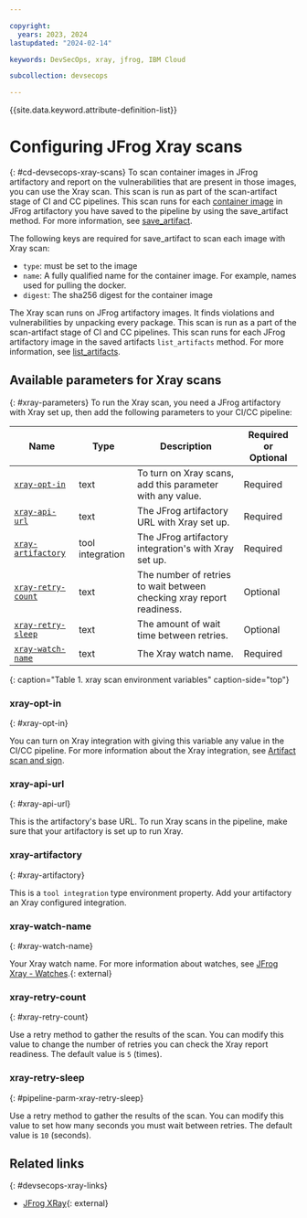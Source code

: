 ```yaml
---

copyright:
  years: 2023, 2024
lastupdated: "2024-02-14"

keywords: DevSecOps, xray, jfrog, IBM Cloud

subcollection: devsecops

---
```


{{site.data.keyword.attribute-definition-list}}

# Configuring JFrog Xray scans
{: #cd-devsecops-xray-scans}
To scan container images in JFrog artifactory and report on the vulnerabilities that are present in those images, you can use the Xray scan. This scan is run as part of the scan-artifact stage of CI and CC pipelines. This scan runs for each [container image](https://github.ibm.com/docs/devsecops?topic=devsecops-devsecops-pipelinectl#pipelinectl-container-images) in JFrog artifactory you have saved to the pipeline by using the save_artifact method. For more information, see [save_artifact](https://github.ibm.com/docs/devsecops?topic=devsecops-devsecops-pipelinectl#save_artifact).

The following keys are required for save_artifact to scan each image with Xray scan:

- `type`: must be set to the image
- `name`: A fully qualified name for the container image. For example, names used for pulling the docker.
- `digest`: The sha256 digest for the container image

The Xray scan runs on JFrog artifactory images. It finds violations and vulnerabilities by unpacking every package.
This scan is run as a part of the scan-artifact stage of CI and CC pipelines.
This scan runs for each JFrog artifactory image in the saved artifacts `list_artifacts` method. For more information, see [list_artifacts](/docs/devsecops?topic=devsecops-devsecops-pipelinectl#list_artifacts).

## Available parameters for Xray scans
{: #xray-parameters}
To run the Xray scan, you need a JFrog artifactory with Xray set up, then add the following parameters to your CI/CC pipeline:

| Name | Type | Description |Required or Optional |
|----------|------------------------------|------------------|----------|
|[`xray-opt-in`](#xray-opt-in) |text   |To turn on Xray scans, add this parameter with any value. |Required |
|[`xray-api-url`](#xray-api-url)  |text   |The JFrog artifactory URL with Xray set up. |Required |
|[`xray-artifactory`](#xray-artifactory) |tool integration | The JFrog artifactory integration's with Xray set up. |Required |
|[`xray-retry-count`](#xray-retry-count) |text   |The number of retries to wait between checking xray report readiness. |Optional |
|[`xray-retry-sleep`](#xray-retry-sleep)  |text   |The amount of wait time between retries. |Optional |
|[`xray-watch-name`](#xray-watch-name) |text   |The Xray watch name. |Required |
{: caption="Table 1. xray scan environment variables" caption-side="top"}

### xray-opt-in
{: #xray-opt-in}

You can turn on Xray integration with giving this variable any value in the CI/CC pipeline. For more information about the Xray integration, see [Artifact scan and sign](/docs/devsecops?topic=devsecops-cd-devsecops-ci-pipeline#devsecops-ci-pipeline-artifactscan).

### xray-api-url
{: #xray-api-url}

This is the artifactory's base URL. To run Xray scans in the pipeline, make sure that your artifactory is set up to run Xray.

### xray-artifactory
{: #xray-artifactory}

This is a `tool integration` type environment property. Add your artifactory an Xray configured integration.

### xray-watch-name
{: #xray-watch-name}

Your Xray watch name. For more information about watches, see [JFrog Xray - Watches](https://www.jfrog.com/confluence/display/XRAY2X/Watches).{: external}

### xray-retry-count
{: #xray-retry-count}

Use a retry method to gather the results of the scan. You can modify this value to change the number of retries you can check the Xray report readiness. The default value is `5` (times).

### xray-retry-sleep
{: #pipeline-parm-xray-retry-sleep}

 Use a retry method to gather the results of the scan. You can modify this value to set how many seconds you must wait between retries. The default value is `10` (seconds).

## Related links
{: #devsecops-xray-links}

* [JFrog XRay](https://jfrog.com/help/r/get-started-with-the-jfrog-platform/jfrog-xray){: external}
